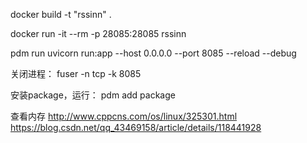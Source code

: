 
docker build -t "rssinn" .

docker run -it --rm -p 28085:28085 rssinn


pdm run uvicorn run:app --host 0.0.0.0 --port 8085 --reload --debug

关闭进程：
fuser -n tcp -k 8085


安装package，运行：
pdm add package

查看内存
http://www.cppcns.com/os/linux/325301.html
https://blog.csdn.net/qq_43469158/article/details/118441928
